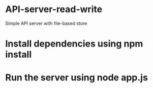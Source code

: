 # API-server-read-write
Simple API server with file-based store

# Install dependencies using npm install
# Run the server using node app.js
